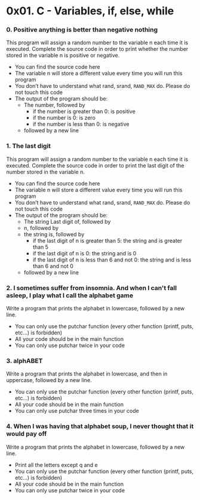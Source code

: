 # 0x01. C - Variables, if, else, while

### 0. Positive anything is better than negative nothing
This program will assign a random number to the variable n each time it is executed. Complete the source code in order to print whether the number stored in the variable n is positive or negative.
  - You can find the source code here
  - The variable n will store a different value every time you will run this program
  - You don’t have to understand what rand, srand, `RAND_MAX` do. Please do not touch this code
  - The output of the program should be:
    - The number, followed by
      - if the number is greater than 0: is positive
      - if the number is 0: is zero
      - if the number is less than 0: is negative
    - followed by a new line

### 1. The last digit
This program will assign a random number to the variable n each time it is executed. Complete the source code in order to print the last digit of the number stored in the variable n.
  - You can find the source code here
  - The variable n will store a different value every time you will run this program
  - You don’t have to understand what rand, srand, `RAND_MAX` do. Please do not touch this code
  - The output of the program should be:
    - The string Last digit of, followed by
    - n, followed by
    - the string is, followed by
      - if the last digit of n is greater than 5: the string and is greater than 5
      - if the last digit of n is 0: the string and is 0
      - if the last digit of n is less than 6 and not 0: the string and is less than 6 and not 0
    - followed by a new line

### 2. I sometimes suffer from insomnia. And when I can't fall asleep, I play what I call the alphabet game
Write a program that prints the alphabet in lowercase, followed by a new line.
  - You can only use the putchar function (every other function (printf, puts, etc…) is forbidden)
  - All your code should be in the main function
  - You can only use putchar twice in your code

### 3. alphABET
Write a program that prints the alphabet in lowercase, and then in uppercase, followed by a new line.

  - You can only use the putchar function (every other function (printf, puts, etc…) is forbidden)
  - All your code should be in the main function
  - You can only use putchar three times in your code

### 4. When I was having that alphabet soup, I never thought that it would pay off
Write a program that prints the alphabet in lowercase, followed by a new line.

  - Print all the letters except q and e
  - You can only use the putchar function (every other function (printf, puts, etc…) is forbidden)
  - All your code should be in the main function
  - You can only use putchar twice in your code


